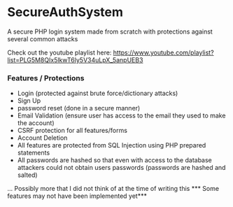 # SecureAuthSystem
A secure PHP login system made from scratch with protections against several common attacks

Check out the youtube playlist here: https://www.youtube.com/playlist?list=PLG5M8QIx5lkwT6ly5V34uLpX_5anpUEB3


### Features / Protections
- Login (protected against brute force/dictionary attacks)
- Sign Up
- password reset (done in a secure manner)
- Email Validation (ensure user has access to the email they used to make the account)
- CSRF protection for all features/forms
- Account Deletion 
- All features are protected from SQL Injection using PHP prepared statements
- All passwords are hashed so that even with access to the database attackers could not obtain users passwords (passwords are hashed and salted)

... Possibly more that I did not think of at the time of writing this
*** Some features may not have been implemented yet***
